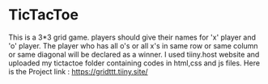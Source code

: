 # TicTacToe
This is a 3*3 grid game.
players should give their names for 'x' player and 'o' player.
The player who has all o's or all x's in same row or same column or same diagonal will be declared as a winner.
I used tiiny.host website and uploaded my tictactoe folder containing codes in html,css and js files.
Here is the Project link : https://gridttt.tiiny.site/
